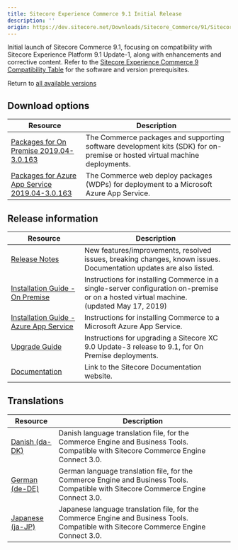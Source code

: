 ```yaml
---
title: Sitecore Experience Commerce 9.1 Initial Release
description: ''
origin: https://dev.sitecore.net/Downloads/Sitecore_Commerce/91/Sitecore_Experience_Commerce_91_Initial_Release.aspx
---
```


Initial launch of Sitecore Commerce 9.1, focusing on compatibility with Sitecore Experience Platform 9.1 Update-1, along with enhancements and corrective content. Refer to the [Sitecore Experience Commerce 9 Compatibility Table](https://kb.sitecore.net/articles/804595) for the software and version prerequisites.

Return to [all available versions](/Downloads/Sitecore_Commerce)

## Download options

 | Resource | Description |
 | --- | --- |
 | [Packages for On Premise 2019.04-3.0.163](https://scdp.blob.core.windows.net/downloads/Sitecore%20Commerce/91/Sitecore%20Experience%20Commerce%2091%20Initial%20Release/Secure/Sitecore.Commerce.2019.04-3.0.163.zip) | The Commerce packages and supporting software development kits (SDK) for on-premise or hosted virtual machine deployments. |
 | [Packages for Azure App Service 2019.04-3.0.163](https://scdp.blob.core.windows.net/downloads/Sitecore%20Commerce/91/Sitecore%20Experience%20Commerce%2091%20Initial%20Release/Secure/Sitecore.Commerce.Azure.2019.04-3.0.163.zip) | The Commerce web deploy packages (WDPs) for deployment to a Microsoft Azure App Service. |

## Release information

 | Resource | Description |
 | --- | --- |
 | [Release Notes](/downloads/Sitecore_Commerce/91/Sitecore_Experience_Commerce_91_Initial_Release/Release_Notes) | New features/improvements, resolved issues, breaking changes, known issues. Documentation updates are also listed. |
 | [Installation Guide - On Premise](https://scdp.blob.core.windows.net/downloads/Sitecore%20Commerce/91/Sitecore%20Experience%20Commerce%2091%20Initial%20Release/Secure/Sitecore_XC-9.1_Installation_Guide_for_On-Prem.pdf) | Instructions for installing Commerce in a single-server configuration on-premise or on a hosted virtual machine.  <br />(updated May 17, 2019) |
 | [Installation Guide - Azure App Service](https://scdp.blob.core.windows.net/downloads/Sitecore%20Commerce/91/Sitecore%20Experience%20Commerce%2091%20Initial%20Release/Secure/Sitecore_XC-9.1_Installation_Guide_for_Azure.pdf) | Instructions for installing Commerce to a Microsoft Azure App Service. |
 | [Upgrade Guide](https://scdp.blob.core.windows.net/downloads/Sitecore%20Commerce/91/Sitecore%20Experience%20Commerce%2091%20Initial%20Release/Secure/Sitecore_Experience_Commerce_Upgrade_Guide_for_9.1.pdf) | Instructions for upgrading a Sitecore XC 9.0 Update-3 release to 9.1, for On Premise deployments. |
 | [Documentation](https://doc.sitecore.com) | Link to the Sitecore Documentation website. |

## Translations

 | Resource | Description |
 | --- | --- |
 | [Danish (da-DK)](https://scdp.blob.core.windows.net/downloads/Sitecore%20Commerce/91/Sitecore%20Experience%20Commerce%2091%20Initial%20Release/Secure/da-DK.xml) | Danish language translation file, for the Commerce Engine and Business Tools. Compatible with Sitecore Commerce Engine Connect 3.0. |
 | [German (de-DE)](https://scdp.blob.core.windows.net/downloads/Sitecore%20Commerce/91/Sitecore%20Experience%20Commerce%2091%20Initial%20Release/Secure/de-DE.xml) | German language translation file, for the Commerce Engine and Business Tools. Compatible with Sitecore Commerce Engine Connect 3.0. |
 | [Japanese (ja-JP)](https://scdp.blob.core.windows.net/downloads/Sitecore%20Commerce/91/Sitecore%20Experience%20Commerce%2091%20Initial%20Release/Secure/ja-JP.xml) | Japanese language translation file, for the Commerce Engine and Business Tools. Compatible with Sitecore Commerce Engine Connect 3.0. |